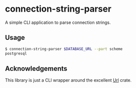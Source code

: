 # connection-string-parser

A simple CLI application to parse connection strings.

## Usage

```bash
$ connection-string-parser $DATABASE_URL --part scheme
postgresql
```

## Acknowledgements

This library is just a CLI wrapper around the excellent [Url](https://docs.rs/url/) crate.

